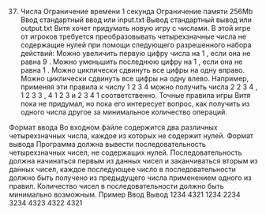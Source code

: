 37. Числа
Ограничение времени	1 секунда
Ограничение памяти	256Mb
Ввод	стандартный ввод или input.txt
Вывод	стандартный вывод или output.txt
Витя хочет придумать новую игру с числами. В этой игре от игроков требуется преобразовывать четырехзначные числа не содержащие нулей при помощи следующего разрешенного набора действий:
Можно увеличить первую цифру числа на 
1
, если она не равна 
9
.
Можно уменьшить последнюю цифру на 
1
, если она не равна 
1
.
Можно циклически сдвинуть все цифры на одну вправо.
Можно циклически сдвинуть все цифры на одну влево.
Например, применяя эти правила к числу 
1
2
3
4
 можно получить числа 
2
2
3
4
, 
1
2
3
3
, 
4
1
2
3
 и 
2
3
4
1
 соответственно. Точные правила игры Витя пока не придумал, но пока его интересует вопрос, как получить из одного числа другое за минимальное количество операций.

Формат ввода
Во входном файле содержится два различных четырехзначных числа, каждое из которых не содержит нулей.
Формат вывода
Программа должна вывести последовательность четырехзначных чисел, не содержащих нулей. Последовательность должна начинаться первым из данных чисел и заканчиваться вторым из данных чисел, каждое последующее число в последовательности должно быть получено из предыдущего числа применением одного из правил. Количество чисел в последовательности должно быть минимально возможным.
Пример
Ввод	Вывод
1234
4321
1234
2234
3234
4323
4322
4321